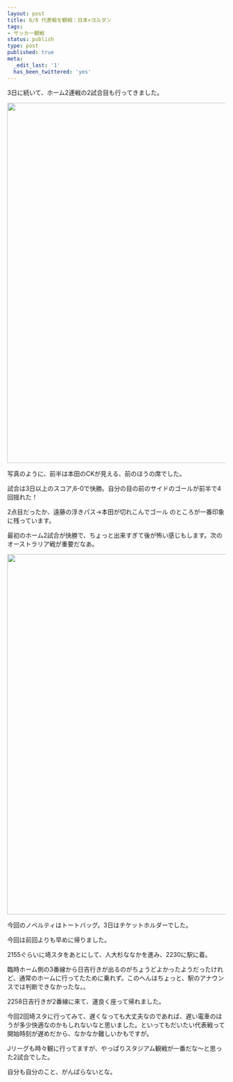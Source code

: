 ```yaml
---
layout: post
title: 6/8 代表戦を観戦：日本×ヨルダン
tags:
- サッカー観戦
status: publish
type: post
published: true
meta:
  _edit_last: '1'
  has_been_twittered: 'yes'
---
```

3日に続いて、ホーム2連戦の2試合目も行ってきました。

<a href="http://wo.skr.jp/images/uploads/2012/06/2012-06-08-19.37.26.jpg"><img src="http://wo.skr.jp/images/uploads/2012/06/2012-06-08-19.37.26-764x1024.jpg" alt="" title="2012-06-08 19.37.26" width="620" height="830" class="alignnone size-large wp-image-449" /></a>
<!--more-->
写真のように、前半は本田のCKが見える、前のほうの席でした。

試合は3日以上のスコア,6-0で快勝。自分の目の前のサイドのゴールが前半で4回揺れた！

2点目だったか、遠藤の浮きパス→本田が切れこんでゴール のところが一番印象に残っています。

最初のホーム2試合が快勝で、ちょっと出来すぎて後が怖い感じもします。次のオーストラリア戦が重要だなあ。


<a href="http://wo.skr.jp/images/uploads/2012/06/2012-06-08-20.24.071.jpg"><img src="http://wo.skr.jp/images/uploads/2012/06/2012-06-08-20.24.071-764x1024.jpg" alt="" title="2012-06-08 20.24.07" width="620" height="830" class="alignnone size-large wp-image-451" /></a>

今回のノベルティはトートバッグ。3日はチケットホルダーでした。


今回は前回よりも早めに帰りました。

2155ぐらいに埼スタをあとにして、人大杉ななかを進み、2230に駅に着。

臨時ホーム側の3番線から日吉行きが出るのがちょうどよかったようだったけれど、通常のホームに行ってたために乗れず。このへんはちょっと、駅のアナウンスでは判断できなかったな。。

2258日吉行きが2番線に来て、運良く座って帰れました。

今回2回埼スタに行ってみて、遅くなっても大丈夫なのであれば、遅い電車のほうが多少快適なのかもしれないなと思いました。といってもだいたい代表戦って開始時刻が遅めだから、なかなか難しいかもですが。


Jリーグも時々観に行ってますが、やっぱりスタジアム観戦が一番だな〜と思った2試合でした。

自分も自分のこと、がんばらないとな。
